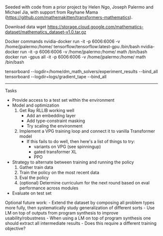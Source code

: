 Seeded with code from a prior project by Helen Ngo, Joseph Palermo and Michael Jia, with support from Rayhane Mama (https://github.com/mathemakitten/transformers-mathematics).

Download data
wget https://storage.cloud.google.com/mathematics-dataset/mathematics_dataset-v1.0.tar.gz

Docker commands
nvidia-docker run -it -p 6006:6006 -v /home/jpalermo:/home/ tensorflow/tensorflow:latest-gpu /bin/bash
nvidia-docker run -it -p 6006:6006 -v /home/jpalermo:/home/ math /bin/bash
docker run -gpus all -it -p 6006:6006 -v /home/jpalermo:/home/ math /bin/bash

tensorboard --logdir=/home/dm_math_solvers/experiment_results --bind_all
tensorboard --logdir=logs/gradient_tape --bind_all

____

Tasks

- Provide access to a test set within the environment  
- Model and optimization
    1. Get Ray RLLIB working well
        - Add an embedding layer
        - Add type-constraint masking
        - Try scaling the environment
    2. Implement a VPG training loop and connect it to vanilla Transformer model
        - If this fails to do well, then here's a list of things to try:
            - variants on VPG (see spinningup)
            - gated transformer XL
            - PPO
- Strategy to alternate between training and running the policy
    1. Gather train data
    2. Train the policy on the most recent data
    3. Eval the policy
    4. (optional) Determine curriculum for the next round based on eval performance across modules
- Evaluate on test set

Optional future work:
    - Extend the dataset by composing all problem types more fully, then systematically study generalization of different sorts
    - Use LM on top of outputs from program synthesis to improve usability/robustness
        - When using a LM on top of program synthesis one should extract all intermediate results
            - Does this require a different training objective?
    